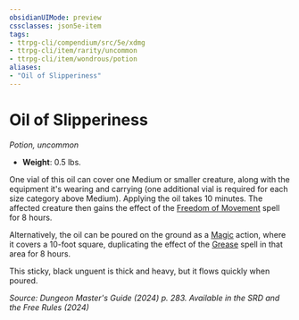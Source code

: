 ```yaml
---
obsidianUIMode: preview
cssclasses: json5e-item
tags:
- ttrpg-cli/compendium/src/5e/xdmg
- ttrpg-cli/item/rarity/uncommon
- ttrpg-cli/item/wondrous/potion
aliases: 
- "Oil of Slipperiness"
---
```

# Oil of Slipperiness
*Potion, uncommon*  


- **Weight**: 0.5 lbs.

One vial of this oil can cover one Medium or smaller creature, along with the equipment it's wearing and carrying (one additional vial is required for each size category above Medium). Applying the oil takes 10 minutes. The affected creature then gains the effect of the [Freedom of Movement](Інструменти%20ДМ/CLI/spells/freedom-of-movement-xphb.md) spell for 8 hours.

Alternatively, the oil can be poured on the ground as a [Magic](Інструменти%20ДМ/CLI/rules/actions.md#Magic) action, where it covers a 10-foot square, duplicating the effect of the [Grease](Інструменти%20ДМ/CLI/spells/grease-xphb.md) spell in that area for 8 hours.

This sticky, black unguent is thick and heavy, but it flows quickly when poured.

*Source: Dungeon Master's Guide (2024) p. 283. Available in the <span title='Systems Reference Document (5.2)'>SRD</span> and the Free Rules (2024)*